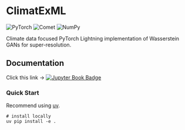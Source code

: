 # ClimatExML
![PyTorch](https://img.shields.io/badge/PyTorch-%23EE4C2C.svg?style=for-the-badge&logo=PyTorch&logoColor=white)
![Comet](https://custom-icon-badges.demolab.com/badge/comet%20ml-262c3e?style=for-the-badge&logo=logo_comet_ml&logoColor=white)
![NumPy](https://img.shields.io/badge/numpy-%23013243.svg?style=for-the-badge&logo=numpy&logoColor=white)

Climate data focused PyTorch Lightning implementation of Wasserstein GANs for super-resolution. 

## Documentation
Click this link -> [![Jupyter Book Badge](https://jupyterbook.org/badge.svg)](https://climagination.github.io/ClimatExML/intro.html)

### Quick Start

Recommend using [uv](https://docs.astral.sh/uv/).

```
# install locally
uv pip install -e .
```
